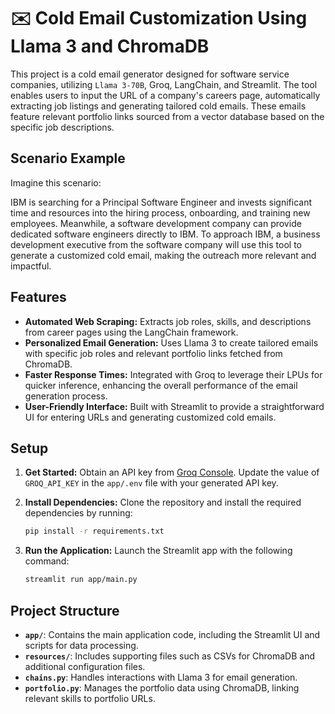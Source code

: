 # ✉️ Cold Email Customization Using Llama 3 and ChromaDB

This project is a cold email generator designed for software service companies, utilizing `Llama 3-70B`, Groq, LangChain, and Streamlit. The tool enables users to input the URL of a company's careers page, automatically extracting job listings and generating tailored cold emails. These emails feature relevant portfolio links sourced from a vector database based on the specific job descriptions.

## Scenario Example

Imagine this scenario:

IBM is searching for a Principal Software Engineer and invests significant time and resources into the hiring process, onboarding, and training new employees. Meanwhile, a software development company can provide dedicated software engineers directly to IBM. To approach IBM, a business development executive from the software company will use this tool to generate a customized cold email, making the outreach more relevant and impactful.

## Features

- **Automated Web Scraping:** Extracts job roles, skills, and descriptions from career pages using the LangChain framework.
- **Personalized Email Generation:** Uses Llama 3 to create tailored emails with specific job roles and relevant portfolio links fetched from ChromaDB.
- **Faster Response Times:** Integrated with Groq to leverage their LPUs for quicker inference, enhancing the overall performance of the email generation process.
- **User-Friendly Interface:** Built with Streamlit to provide a straightforward UI for entering URLs and generating customized cold emails.

## Setup

1. **Get Started:** Obtain an API key from [Groq Console](https://console.groq.com/keys). Update the value of `GROQ_API_KEY` in the `app/.env` file with your generated API key.

2. **Install Dependencies:** Clone the repository and install the required dependencies by running:
    ```bash
    pip install -r requirements.txt
    ```

3. **Run the Application:** Launch the Streamlit app with the following command:
    ```bash
    streamlit run app/main.py
    ```

## Project Structure

- **`app/`**: Contains the main application code, including the Streamlit UI and scripts for data processing.
- **`resources/`**: Includes supporting files such as CSVs for ChromaDB and additional configuration files.
- **`chains.py`**: Handles interactions with Llama 3 for email generation.
- **`portfolio.py`**: Manages the portfolio data using ChromaDB, linking relevant skills to portfolio URLs.

